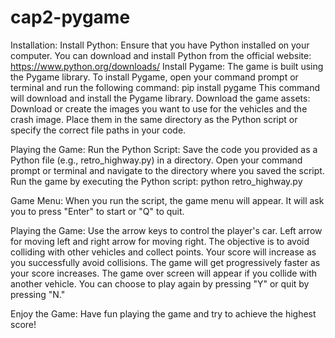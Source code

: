 # cap2-pygame
Installation:
Install Python: Ensure that you have Python installed on your computer. You can download and install Python from the official website: https://www.python.org/downloads/
Install Pygame: The game is built using the Pygame library. To install Pygame, open your command prompt or terminal and run the following command:
pip install pygame
This command will download and install the Pygame library.
Download the game assets: Download or create the images you want to use for the vehicles and the crash image. Place them in the same directory as the Python script or specify the correct file paths in your code.

Playing the Game:
Run the Python Script:
Save the code you provided as a Python file (e.g., retro_highway.py) in a directory.
Open your command prompt or terminal and navigate to the directory where you saved the script.
Run the game by executing the Python script:
python retro_highway.py

Game Menu:
When you run the script, the game menu will appear. It will ask you to press "Enter" to start or "Q" to quit.

Playing the Game:
Use the arrow keys to control the player's car. Left arrow for moving left and right arrow for moving right.
The objective is to avoid colliding with other vehicles and collect points.
Your score will increase as you successfully avoid collisions.
The game will get progressively faster as your score increases.
The game over screen will appear if you collide with another vehicle. You can choose to play again by pressing "Y" or quit by pressing "N."

Enjoy the Game:
Have fun playing the game and try to achieve the highest score!
